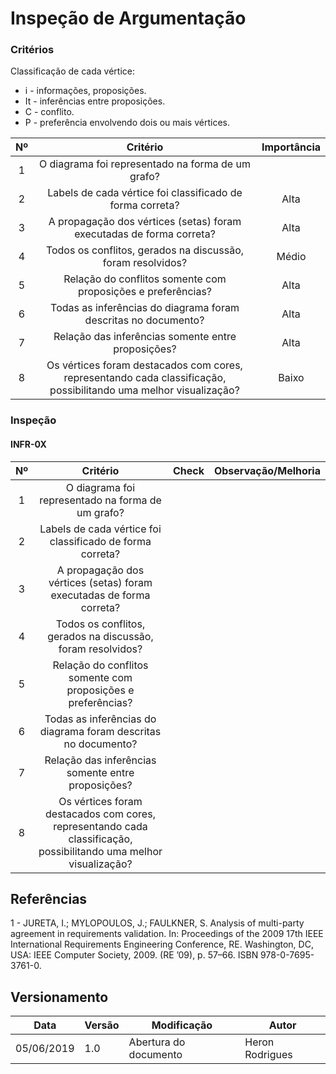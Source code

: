 # Inspeção de Argumentação


### Critérios

Classificação de cada vértice:
  * i - informações, proposições.
  * It - inferências entre proposições.
  * C - conflito.
  * P - preferência envolvendo dois ou mais vértices.

|Nº|Critério|Importância|
|:--:|:--:|:--:|
|1|O diagrama foi representado na forma de um grafo?||
|2|Labels de cada vértice foi classificado de forma correta?|Alta|
|3|A propagação dos vértices (setas) foram executadas de forma correta?|Alta|
|4|Todos os conflitos, gerados na discussão, foram resolvidos?|Médio|
|5|Relação do conflitos somente com proposições e preferências?|Alta|
|6|Todas as inferências do diagrama foram descritas no documento?|Alta|
|7|Relação das inferências somente entre proposições?|Alta|
|8|Os vértices foram destacados com cores, representando cada classificação, possibilitando uma melhor visualização?|Baixo|

### Inspeção


#### INFR-0X


|Nº|Critério|Check|Observação/Melhoria|
|:--:|:--:|:--:|:--:|
|1|O diagrama foi representado na forma de um grafo?|||
|2|Labels de cada vértice foi classificado de forma correta?|||
|3|A propagação dos vértices (setas) foram executadas de forma correta?|||
|4|Todos os conflitos, gerados na discussão, foram resolvidos?|||
|5|Relação do conflitos somente com proposições e preferências?|||
|6|Todas as inferências do diagrama foram descritas no documento?|||
|7|Relação das inferências somente entre proposições?|||
|8|Os vértices foram destacados com cores, representando cada classificação, possibilitando uma melhor visualização?|||
## Referências

1 - JURETA, I.; MYLOPOULOS, J.; FAULKNER, S. Analysis of multi-party agreement in requirements validation. In: Proceedings of the 2009 17th IEEE International Requirements Engineering Conference, RE. Washington, DC, USA: IEEE Computer Society, 2009. (RE ’09), p. 57–66. ISBN 978-0-7695-3761-0.

## Versionamento

| Data | Versão | Modificação | Autor |
|  --- | ------ | ----------- | ----- |
| 05/06/2019 | 1.0 | Abertura do documento | Heron Rodrigues |
